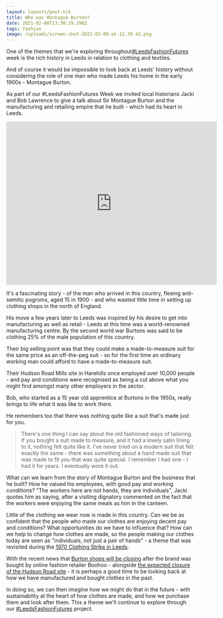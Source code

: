 ```yaml
---
layout: layouts/post.njk
title: Who was Montague Burton?
date: 2021-02-08T13:30:19.396Z
tags: fashion
image: /uploads/screen-shot-2021-02-08-at-13.39.42.png
---
```

One of the themes that we're exploring throughout[\#LeedsFashionFutures](https://www.zerowasteleeds.org.uk/projects/leeds-fashion-futures/) week is the rich history in Leeds in relation to clothing and textiles.

And of course it would be impossible to look back at Leeds' history without considering the role of one man who made Leeds his home in the early 1900s - Montague Burton.

As part of our #LeedsFashionFutures Week we invited local historians Jacki and Bob Lawrence to give a talk about Sir Montague Burton and the manufacturing and retailing empire that he built - which had its heart in Leeds.

<iframe src="https://www.facebook.com/plugins/video.php?href=https%3A%2F%2Fwww.facebook.com%2Fzerowasteleeds%2Fvideos%2F441621333927184%2F&show_text=1&width=560" width="560" height="433" style="border:none;overflow:hidden" scrolling="no" frameborder="0" allowfullscreen="true" allow="autoplay; clipboard-write; encrypted-media; picture-in-picture; web-share" allowFullScreen="true"></iframe>

It's a fascinating story - of the man who arrived in this country, fleeing anti-semitic pogroms, aged 15 in 1900 - and who wasted little time in setting up clothing shops in the north of England.

His move a few years later to Leeds was inspired by his desire to get into manufacturing as well as retail - Leeds at this time was a world-renowned manufacturing centre. By the second world war Burtons was said to be clothing 25% of the male population of this country.

Their big selling point was that they could make a made-to-measure suit for the same price as an off-the-peg suit - so for the first time an ordinary working man could afford to have a made-to-measure suit.

Their Hudson Road Mills site in Harehills once employed over 10,000 people - and pay and conditions were recognised as being a cut above what you might find amongst many other employers in the sector.

Bob, who started as a 15 year old apprentice at Burtons in the 1950s, really brings to life what it was like to work there.

He remembers too that there was nothing quite like a suit that's made just for you.

> There's one thing I can say about the old fashioned ways of tailoring. If you bought a suit made to measure, and it had a lovely satin lining to it, nothing felt quite like it. I've never tried on a modern suit that felt exactly the same - there was something about a hand made suit that was made to fit you that was quite special. I remember I had one - I had it for years. I eventually wore it out.

What can we learn from the story of Montague Burton and the business that he built? How he valued his employees, with good pay and working conditions? "The workers here are not hands, they are individuals", Jacki quotes him as saying, after a visiting dignatory commented on the fact that the workers were enjoying the same meals as him in the canteen.

Little of the clothing we wear now is made in this country. Can we be as confident that the people who made our clothes are enjoying decent pay and conditions? What opportunities do we have to influence that? How can we help to change how clothes are made, so the people making our clothes today are seen as "individuals, not just a pair of hands" - a theme that was revisited during the [1970 Clothing Strike in Leeds](https://secretlibraryleeds.net/2019/09/13/the-clothing-strike-of-1970/).

With the recent news that [Burton shops will be closing](https://www.theguardian.com/business/2021/feb/08/boohoo-dorothy-perkins-burton-wallis-phillip-green-arcadia) after the brand was bought by online fashion retailer Boohoo - alongside [the expected closure of the Hudson Road site](https://www.bbc.co.uk/news/uk-england-leeds-56126878) -  it is perhaps a good time to be looking back at how we have manufactured and bought clothes in the past. 

In doing so, we can then imagine how we might do that in the future - with sustainability at the heart of how clothes are made, and how we purchase them and look after them.  This a theme we'll continue to explore through our [\#LeedsFashionFutures](https://www.zerowasteleeds.org.uk/projects/leeds-fashion-futures/) project.